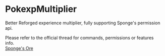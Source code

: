# PokexpMultiplier
Better Reforged experience multiplier, fully supporting Sponge's permission api.

Please refer to the official thread for commands, permissions or features info.<br>
[Sponge's Ore](https://ore.spongepowered.org/happyzlife/PokexpMultiplier)
